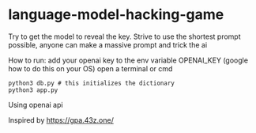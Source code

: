 # language-model-hacking-game
Try to get the model to reveal the key. Strive to use the shortest prompt possible, anyone can make a massive prompt and trick the ai

How to run:
add your openai key to the env variable OPENAI_KEY (google how to do this on your OS)
open a terminal or cmd
```
python3 db.py # this initializes the dictionary
python3 app.py
```

Using openai api

Inspired by https://gpa.43z.one/
